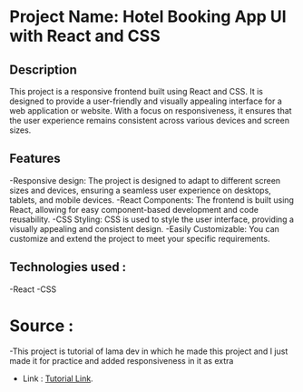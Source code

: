 # Project Name: Hotel Booking App UI with React and CSS

## Description

This project is a responsive frontend built using React and CSS. It is designed to provide a user-friendly and visually appealing interface for a web application or website. With a focus on responsiveness, it ensures that the user experience remains consistent across various devices and screen sizes.

## Features

-Responsive design: The project is designed to adapt to different screen sizes and devices, ensuring a seamless user experience on desktops, tablets, and mobile devices.
-React Components: The frontend is built using React, allowing for easy component-based development and code reusability.
-CSS Styling: CSS is used to style the user interface, providing a visually appealing and consistent design.
-Easily Customizable: You can customize and extend the project to meet your specific requirements.

## Technologies used :

-React
-CSS

# Source :

-This project is tutorial of lama dev in which he made this project and I just made it for practice and added responsiveness in it as extra

- Link : [Tutorial Link](https://youtu.be/RkWpJ4XUHuw?si=g25cZuzUtBjGhLro).

